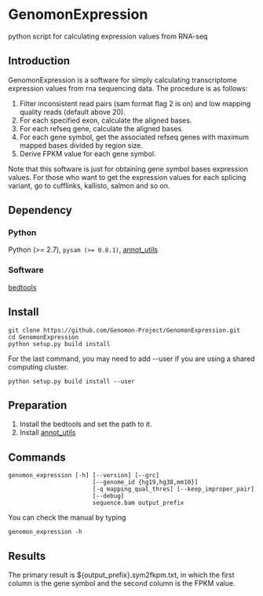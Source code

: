 # GenomonExpression
python script for calculating expression values from RNA-seq

## Introduction

GenomonExpression is a software for simply calculating transcriptome expression values 
from rna sequencing data. The procedure is as follows:

1. Filter inconsistent read pairs (sam format flag 2 is on) and low mapping quality reads (default above 20).
2. For each specified exon, calculate the aligned bases.
3. For each refseq gene, calculate the aligned bases. 
4. For each gene symbol, get the associated refseq genes with maximum mapped bases divided by region size.
5. Derive FPKM value for each gene symbol.

Note that this software is just for obtaining gene symbol bases expression values.
For those who want to get the expression values for each splicing variant, go to cufflinks, kallisto, salmon and so on.

## Dependency

### Python
Python (>= 2.7), `pysam (>= 0.8.1)`, [annot_utils](https://github.com/friend1ws/annot_utils)

### Software
[bedtools](http://bedtools.readthedocs.org/en/latest/])

## Install

```
git clone https://github.com/Genomon-Project/GenomonExpression.git
cd GenomonExpression
python setup.py build install
```

For the last command, you may need to add --user if you are using a shared computing cluster.
```
python setup.py build install --user
```


## Preparation

1. Install the bedtools and set the path to it.
2. Install [annot_utils](https://github.com/friend1ws/annot_utils)


## Commands

```
genomon_expression [-h] [--version] [--grc]
                        [--genome_id {hg19,hg38,mm10}]
                        [-q mapping_qual_thres] [--keep_improper_pair]
                        [--debug]
                        sequence.bam output_prefix
```

You can check the manual by typing
```
genomon_expression -h
```

## Results

The primary result is ${output_prefix}.sym2fkpm.txt, in which the first column is the gene symbol and the second column is the FPKM value.
